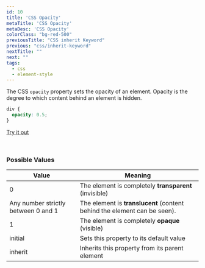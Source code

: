 ```yaml
---
id: 10
title: 'CSS Opacity'
metaTitle: 'CSS Opacity'
metaDesc: 'CSS Opacity'
colorClass: "bg-red-500"
previousTitle: "CSS inherit Keyword"
previous: "css/inherit-keyword"
nextTitle: ""
next: ""
tags:
  - css
  - element-style
---
```

The CSS `opacity` property sets the opacity of an element. Opacity is the degree to which content behind an element is hidden.

```css
div {
  opacity: 0.5;
}
```
[Try it out](/editors/html_editor?code=<html>+,<head>+,<style>+,++div+{+,++++opacity%3A+0.5;+,++}+,</style>+,</head>+,<body>+,++,++<div>This+content+has+o.5+opacity!</div>+,++,</body>+,</html>#special)

&nbsp;

### Possible Values

| **Value** | **Meaning** |
|---|---|
| 0 | The element is completely **transparent** (invisible) |
| Any number strictly between 0 and 1 | The element is **translucent** (content  behind the element can be seen). |
| 1 | The element is completely **opaque** (visible) |
| initial | Sets this property to its default value |
| inherit | Inherits this property from its parent element |